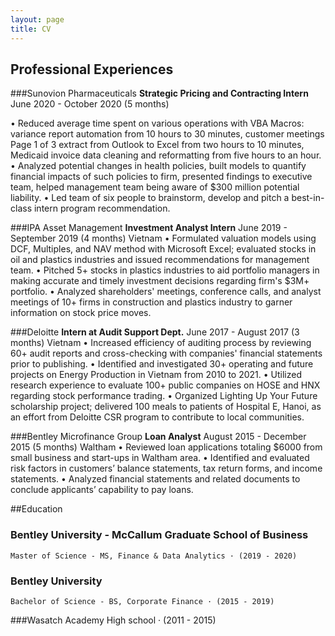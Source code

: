 ```yaml
---
layout: page
title: CV
---
```


## Professional Experiences
###Sunovion Pharmaceuticals
**Strategic Pricing and Contracting Intern**
June 2020 - October 2020 (5 months)

• Reduced average time spent on various operations with VBA Macros:
variance report automation from 10 hours to 30 minutes, customer meetings
Page 1 of 3
extract from Outlook to Excel from two hours to 10 minutes, Medicaid invoice
data cleaning and reformatting from five hours to an hour.
• Analyzed potential changes in health policies, built models to quantify
financial impacts of such policies to firm, presented findings to executive team,
helped management team being aware of $300 million potential liability.
• Led team of six people to brainstorm, develop and pitch a best-in-class intern
program recommendation.

###IPA Asset Management
**Investment Analyst Intern**
June 2019 - September 2019 (4 months)
Vietnam
• Formulated valuation models using DCF, Multiples, and NAV method with
Microsoft Excel; evaluated stocks in oil and plastics industries and issued
recommendations for management team.
• Pitched 5+ stocks in plastics industries to aid portfolio managers in making
accurate and timely investment decisions regarding firm's $3M+ portfolio.
• Analyzed shareholders' meetings, conference calls, and analyst meetings of
10+ firms in construction and plastics industry to garner information on stock
price moves.

###Deloitte
**Intern at Audit Support Dept.**
June 2017 - August 2017 (3 months)
Vietnam
• Increased efficiency of auditing process by reviewing 60+ audit reports
and cross-checking with companies' financial statements prior to publishing.
• Identified and investigated 30+ operating and future projects on Energy
Production in Vietnam from 2010 to 2021.
• Utilized research experience to evaluate 100+ public companies on HOSE
and HNX regarding stock performance trading.
• Organized Lighting Up Your Future scholarship project; delivered 100 meals
to patients of Hospital E, Hanoi, as an effort from Deloitte CSR program to
contribute to local communities.

###Bentley Microfinance Group
**Loan Analyst**
August 2015 - December 2015 (5 months)
Waltham
• Reviewed loan applications totaling $6000 from small business and start-ups
in Waltham area.
• Identified and evaluated risk factors in customers’ balance statements, tax
return forms, and income statements.
• Analyzed financial statements and related documents to conclude applicants’
capability to pay loans.

##Education
### Bentley University - McCallum Graduate School of Business
	Master of Science - MS, Finance & Data Analytics · (2019 - 2020)
### Bentley University
	Bachelor of Science - BS, Corporate Finance · (2015 - 2019)
###Wasatch Academy
	High school   · (2011 - 2015)